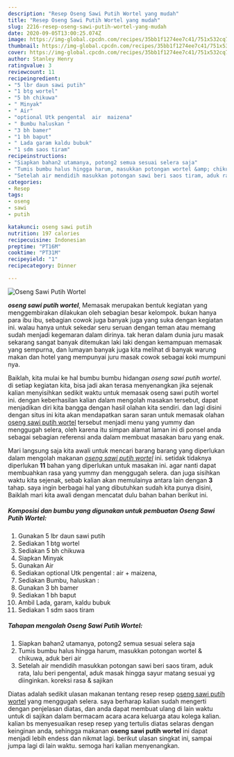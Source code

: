 ```yaml
---
description: "Resep Oseng Sawi Putih Wortel yang mudah"
title: "Resep Oseng Sawi Putih Wortel yang mudah"
slug: 2216-resep-oseng-sawi-putih-wortel-yang-mudah
date: 2020-09-05T13:00:25.074Z
image: https://img-global.cpcdn.com/recipes/35bb1f1274ee7c41/751x532cq70/oseng-sawi-putih-wortel-foto-resep-utama.jpg
thumbnail: https://img-global.cpcdn.com/recipes/35bb1f1274ee7c41/751x532cq70/oseng-sawi-putih-wortel-foto-resep-utama.jpg
cover: https://img-global.cpcdn.com/recipes/35bb1f1274ee7c41/751x532cq70/oseng-sawi-putih-wortel-foto-resep-utama.jpg
author: Stanley Henry
ratingvalue: 3
reviewcount: 11
recipeingredient:
- "5 lbr daun sawi putih"
- "1 btg wortel"
- "5 bh chikuwa"
- " Minyak"
- " Air"
- "optional Utk pengental  air  maizena"
- " Bumbu haluskan "
- "3 bh bamer"
- "1 bh baput"
- " Lada garam kaldu bubuk"
- "1 sdm saos tiram"
recipeinstructions:
- "Siapkan bahan2 utamanya, potong2 semua sesuai selera saja"
- "Tumis bumbu halus hingga harum, masukkan potongan wortel &amp; chikuwa, aduk beri air"
- "Setelah air mendidih masukkan potongan sawi beri saos tiram, aduk rata, lalu beri pengental, aduk masak hingga sayur matang sesuai yg diinginkan. koreksi rasa &amp; sajikan"
categories:
- Resep
tags:
- oseng
- sawi
- putih

katakunci: oseng sawi putih 
nutrition: 197 calories
recipecuisine: Indonesian
preptime: "PT16M"
cooktime: "PT31M"
recipeyield: "1"
recipecategory: Dinner

---
```



![Oseng Sawi Putih Wortel](https://img-global.cpcdn.com/recipes/35bb1f1274ee7c41/751x532cq70/oseng-sawi-putih-wortel-foto-resep-utama.jpg)

<b><i>oseng sawi putih wortel</i></b>, Memasak merupakan bentuk kegiatan yang menggembirakan dilakukan oleh sebagian besar kelompok. bukan hanya para ibu ibu, sebagian cowok juga banyak juga yang suka dengan kegiatan ini. walau hanya untuk sekedar seru seruan dengan teman atau memang sudah menjadi kegemaran dalam dirinya. tak heran dalam dunia juru masak sekarang sangat banyak ditemukan laki laki dengan kemampuan memasak yang sempurna, dan lumayan banyak juga kita melihat di banyak warung makan dan hotel yang mempunyai juru masak cowok sebagai koki mumpuni nya.

Baiklah, kita mulai ke hal bumbu bumbu hidangan <i>oseng sawi putih wortel</i>. di setiap kegiatan kita, bisa jadi akan terasa menyenangkan jika sejenak kalian menyisihkan sedikit waktu untuk memasak oseng sawi putih wortel ini. dengan keberhasilan kalian dalam mengolah masakan tersebut, dapat menjadikan diri kita bangga dengan hasil olahan kita sendiri. dan lagi disini dengan situs ini kita akan mendapatkan saran saran untuk memasak olahan <u>oseng sawi putih wortel</u> tersebut menjadi menu yang yummy dan menggugah selera, oleh karena itu simpan alamat laman ini di ponsel anda sebagai sebagian referensi anda dalam membuat masakan baru yang enak.




Mari langsung saja kita awali untuk mencari barang barang yang diperlukan dalam mengolah makanan <u><i>oseng sawi putih wortel</i></u> ini. setidak tidaknya diperlukan <b>11</b> bahan yang diperlukan untuk masakan ini. agar nanti dapat membuahkan rasa yang yummy dan menggugah selera. dan juga sisihkan waktu kita sejenak, sebab kalian akan memulainya antara lain dengan <b>3</b> tahap. saya ingin berbagai hal yang dibutuhkan sudah kita punya disini, Baiklah mari kita awali dengan mencatat dulu bahan bahan berikut ini.

<!--inarticleads1-->

##### Komposisi dan bumbu yang digunakan untuk pembuatan Oseng Sawi Putih Wortel:

1. Gunakan 5 lbr daun sawi putih
1. Sediakan 1 btg wortel
1. Sediakan 5 bh chikuwa
1. Siapkan  Minyak
1. Gunakan  Air
1. Sediakan optional Utk pengental : air + maizena,
1. Sediakan  Bumbu, haluskan :
1. Gunakan 3 bh bamer
1. Sediakan 1 bh baput
1. Ambil  Lada, garam, kaldu bubuk
1. Sediakan 1 sdm saos tiram




<!--inarticleads2-->

##### Tahapan mengolah Oseng Sawi Putih Wortel:

1. Siapkan bahan2 utamanya, potong2 semua sesuai selera saja
1. Tumis bumbu halus hingga harum, masukkan potongan wortel &amp; chikuwa, aduk beri air
1. Setelah air mendidih masukkan potongan sawi beri saos tiram, aduk rata, lalu beri pengental, aduk masak hingga sayur matang sesuai yg diinginkan. koreksi rasa &amp; sajikan




Diatas adalah sedikit ulasan makanan tentang resep resep <u>oseng sawi putih wortel</u> yang menggugah selera. saya berharap kalian sudah mengerti dengan penjelasan diatas, dan anda dapat membuat ulang di lain waktu untuk di sajikan dalam bermacam acara acara keluarga atau kolega kalian. kalian bs menyesuaikan resep resep yang tertulis diatas selaras dengan keinginan anda, sehingga makanan <b>oseng sawi putih wortel</b> ini dapat menjadi lebih endess dan nikmat lagi. berikut ulasan singkat ini, sampai jumpa lagi di lain waktu. semoga hari kalian menyenangkan.
